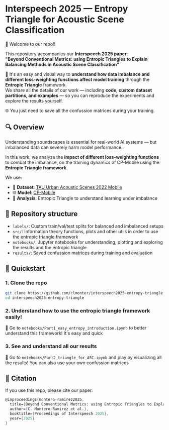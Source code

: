 # Interspeech 2025 — Entropy Triangle for Acoustic Scene Classification

🥳 Welcome to our repo!!

This repository accompanies our **Interspeech 2025 paper**:  
**"Beyond Conventional Metrics: using Entropic Triangles to Explain Balancing Methods in Acoustic Scene Classification"**

🤗 It's an easy and visual way to **understand how data imbalance and different loss-weighting functions affect model training** through the **Entropic Triangle** framework.  
We share all the details of our work — including **code, custom dataset partitions, and examples** — so you can reproduce the experiments and explore the results yourself.

🌐 You just need to save all the confussion matrices during your training.

## 🔍 Overview

Understanding soundscapes is essential for real-world AI systems — but imbalanced data can severely harm model performance.

In this work, we analyze the **impact of different loss-weighting functions** to combat the imbalance, on the training dynamics of CP-Mobile using the **Entropic Triangle framework**.

We use:

- 🧠 **Dataset**: [TAU Urban Acoustic Scenes 2022 Mobile](https://zenodo.org/records/6337421)
- 🌐 **Model**: [CP-Mobile](https://github.com/fschmid56/cpjku_dcase23)
- 🔺 **Analysis**: Entropic Triangle to understand learning under imbalance

## 📁 Repository structure

- `labels/`: Custom train/val/test splits for balanced and imbalanced setups
- `src/`: Information theory functions, plots and other utils in order to use the entropic triangle framework
- `notebooks/`: Jupyter notebooks for understanding, plotting and exploring the results and the entropic triangle
- `results/`: Saved confussion matrices during training and evaluation

## 🚀 Quickstart

### 1. Clone the repo

```bash
git clone https://github.com/clmonter/interspeech2025-entropy-triangle.git
cd interspeech2025-entropy-triangle
```

### 2. Understand how to use the entropic triangle framework easily!

🤗 Go to `notebooks/Part1_easy_entropy_introduction.ipynb` to better understand this framework! It's easy and quick

### 3. See and understand all our results

🤔 Go to `notebooks/Part2_triangle_for_ASC.ipynb` and play by visualizing all the results! You can also use your own confussion matrices

## 📜 Citation

If you use this repo, please cite our paper:

```mathematica
@inproceedings{montero-ramirez2025,
  title={Beyond Conventional Metrics: using Entropic Triangles to Explain Balancing Methods in Acoustic Scene Classification},
  author={C. Montero-Ramirez et al.},
  booktitle={Proceedings of Interspeech 2025},
  year={2025}
}
```

